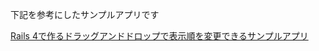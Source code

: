 下記を参考にしたサンプルアプリです

[Rails 4で作るドラッグアンドドロップで表示順を変更できるサンプルアプリ](http://qiita.com/jnchito/items/391fb16d3f69fda9bdae)
